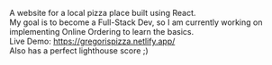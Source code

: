 A website for a local pizza place built using React. <br />
My goal is to become a Full-Stack Dev, so I am currently working on implementing Online Ordering to learn the basics. <br />
Live Demo: https://gregorispizza.netlify.app/ <br />
Also has a perfect lighthouse score ;)
